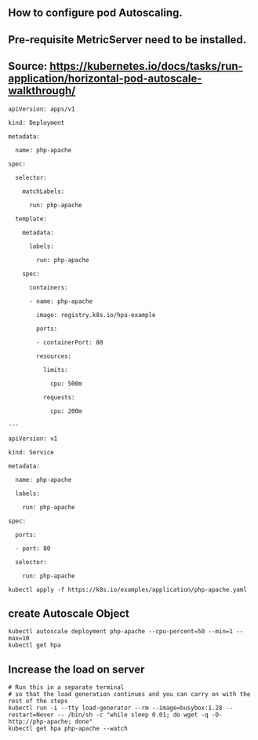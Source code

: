 ## How to configure pod Autoscaling.
## Pre-requisite MetricServer need to be installed.
## Source: https://kubernetes.io/docs/tasks/run-application/horizontal-pod-autoscale-walkthrough/
```
apiVersion: apps/v1

kind: Deployment

metadata:

  name: php-apache

spec:

  selector:

    matchLabels:

      run: php-apache

  template:

    metadata:

      labels:

        run: php-apache

    spec:

      containers:

      - name: php-apache

        image: registry.k8s.io/hpa-example

        ports:

        - containerPort: 80

        resources:

          limits:

            cpu: 500m

          requests:

            cpu: 200m

---

apiVersion: v1

kind: Service

metadata:

  name: php-apache

  labels:

    run: php-apache

spec:

  ports:

  - port: 80

  selector:

    run: php-apache

kubectl apply -f https://k8s.io/examples/application/php-apache.yaml

```
## create Autoscale Object
```
kubectl autoscale deployment php-apache --cpu-percent=50 --min=1 --max=10
kubectl get hpa
```
## Increase the load on server
```
# Run this in a separate terminal
# so that the load generation continues and you can carry on with the rest of the steps
kubectl run -i --tty load-generator --rm --image=busybox:1.28 --restart=Never -- /bin/sh -c "while sleep 0.01; do wget -q -O- http://php-apache; done"
kubectl get hpa php-apache --watch

```
